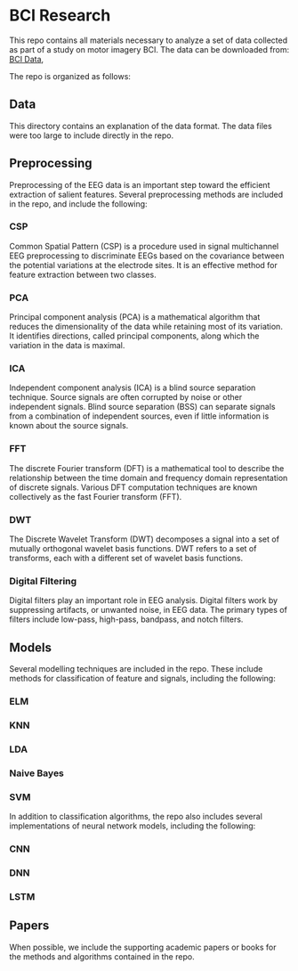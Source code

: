 # __BCI Research__

This repo contains all materials necessary to analyze a set of data collected as part of a study on motor imagery BCI. The data can be downloaded from: [BCI Data](https://figshare.com/collections/A_large_electroencephalographic_motor_imagery_dataset_for_electroencephalographic_brain_computer_interfaces/3917698),

The repo is organized as follows:

## Data
This directory contains an explanation of the data format. The data files were too large to include directly in the repo.

## Preprocessing
Preprocessing of the EEG data is an important step toward the efficient extraction of salient features. Several preprocessing methods are included in the repo, and include the following:

### CSP
Common Spatial Pattern (CSP) is a procedure used in signal multichannel EEG preprocessing to discriminate EEGs based on the covariance between the potential variations at the electrode sites. It is an effective method for feature extraction between two classes.

### PCA
Principal component analysis (PCA) is a mathematical algorithm that reduces the dimensionality of the data while retaining most of its variation. It identifies directions, called principal components, along which the variation in the data is maximal.

### ICA
Independent component analysis (ICA) is a blind source separation technique.  Source signals are often corrupted by noise or other independent signals. Blind source separation (BSS) can separate signals from a combination of independent sources, even if little information is known about the source signals. 

### FFT
The discrete Fourier transform (DFT) is a mathematical tool to describe the relationship between the time domain and frequency domain representation of discrete signals. Various DFT computation techniques are known collectively as the fast Fourier transform (FFT). 

### DWT
The Discrete Wavelet Transform (DWT) decomposes a signal into a set of mutually orthogonal wavelet basis functions. DWT refers to a set of transforms, each with a different set of wavelet basis functions.

### Digital Filtering
Digital filters play an important role in EEG analysis. Digital filters work by suppressing artifacts, or unwanted noise, in EEG data. The primary types of filters include low-pass, high-pass, bandpass, and notch filters. 

## Models
Several modelling techniques are included in the repo. These include methods for classification of feature and signals, including the following:

### ELM

### KNN

### LDA

### Naive Bayes

### SVM

In addition to classification algorithms, the repo also includes several implementations of neural network models, including the following:

### CNN

### DNN

### LSTM
 

## Papers
When possible, we include the supporting academic papers or books for the methods and algorithms contained in the repo.
